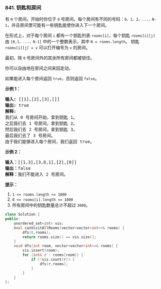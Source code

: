 ### 841. 钥匙和房间
<div class="notranslate"><p>有 <code>N</code> 个房间，开始时你位于 <code>0</code> 号房间。每个房间有不同的号码：<code>0，1，2，...，N-1</code>，并且房间里可能有一些钥匙能使你进入下一个房间。</p>
<p>在形式上，对于每个房间 <code>i</code> 都有一个钥匙列表 <code>rooms[i]</code>，每个钥匙 <code>rooms[i][j]</code> 由 <code>[0,1，...，N-1]</code> 中的一个整数表示，其中 <code>N = rooms.length</code>。 钥匙 <code>rooms[i][j] = v</code> 可以打开编号为 <code>v</code> 的房间。</p>
<p>最初，除 <code>0</code> 号房间外的其余所有房间都被锁住。</p>
<p>你可以自由地在房间之间来回走动。</p>
<p>如果能进入每个房间返回 <code>true</code>，否则返回 <code>false</code>。</p>
<ol>
</ol>
<p><strong>示例 1：</strong></p>
<pre><strong>输入: </strong>[[1],[2],[3],[]]
<strong>输出: </strong>true
<strong>解释:  </strong>
我们从 0 号房间开始，拿到钥匙 1。
之后我们去 1 号房间，拿到钥匙 2。
然后我们去 2 号房间，拿到钥匙 3。
最后我们去了 3 号房间。
由于我们能够进入每个房间，我们返回 true。
</pre>
<p><strong>示例 2：</strong></p>
<pre><strong>输入：</strong>[[1,3],[3,0,1],[2],[0]]
<strong>输出：</strong>false
<strong>解释：</strong>我们不能进入 2 号房间。
</pre>
<p><strong>提示：</strong></p>
<ol>
<li><code>1 &lt;= rooms.length &lt;= 1000</code></li>
<li><code>0 &lt;= rooms[i].length &lt;= 1000</code></li>
<li>所有房间中的钥匙数量总计不超过 <code>3000</code>。</li>
</ol>
</div>

```cpp
class Solution {
public:
    unordered_set<int> vis;
    bool canVisitAllRooms(vector<vector<int>>& rooms) {
        dfs(0,rooms);
        return rooms.size() == vis.size();
    }
    void dfs(int room, vector<vector<int>>& rooms) {
        vis.insert(room);
        for (int& r : rooms[room]) {
            if (!vis.count(r)) {
                dfs(r,rooms);
            }
        }
    }
};
```

